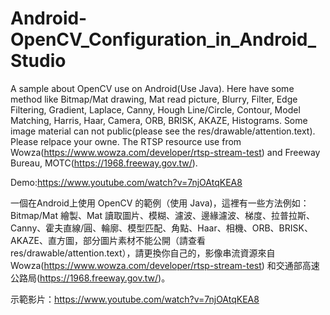 # Android-OpenCV_Configuration_in_Android_Studio
 A sample about OpenCV use on Android(Use Java). Here have some method like Bitmap/Mat drawing, Mat read picture, Blurry, Filter, Edge Filtering, Gradient, Laplace, Canny, Hough Line/Circle, Contour, Model Matching, Harris, Haar, Camera, ORB, BRISK, AKAZE, Histograms. Some image material can not public(please see the res/drawable/attention.text). Please relpace your owne. The RTSP resource use from Wowza(https://www.wowza.com/developer/rtsp-stream-test) and Freeway Bureau, MOTC(https://1968.freeway.gov.tw/).
 
 Demo:https://www.youtube.com/watch?v=7njOAtqKEA8

一個在Android上使用 OpenCV 的範例（使用 Java)，這裡有一些方法例如：Bitmap/Mat 繪製、Mat 讀取圖片、模糊、濾波、邊緣濾波、梯度、拉普拉斯、Canny、霍夫直線/圓、輪廓、模型匹配、角點、Haar、相機、ORB、BRISK、AKAZE、直方圖，部分圖片素材不能公開（請查看 res/drawable/attention.text），請更換你自己的，影像串流資源來自 Wowza(https://www.wowza.com/developer/rtsp-stream-test) 和交通部高速公路局(https://1968.freeway.gov.tw/)。

示範影片：https://www.youtube.com/watch?v=7njOAtqKEA8
